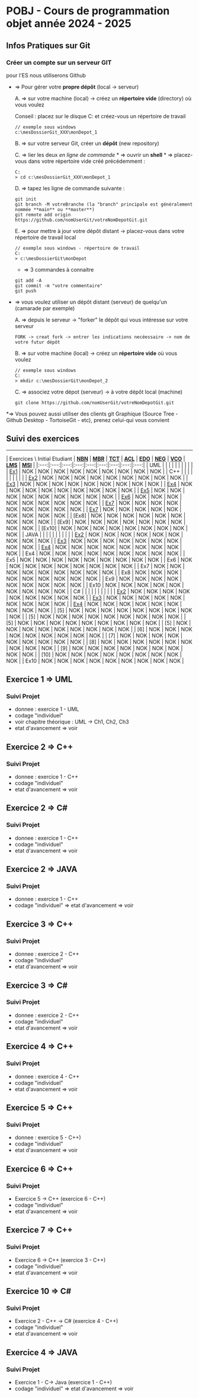 # POBJ - Cours de programmation objet année 2024 - 2025 
## Infos Pratiques sur Git

### Créer un compte sur un serveur GIT 
pour l'ES nous utiliserons <span sytle="color: #FF0000">Github</span>
	
* => Pour gérer votre **propre dépôt** (local -> serveur)
	
	A. => sur votre machine (local) -> créez un **répertoire vide** (directory) où vous voulez 
	
	Conseil : placez sur le disque C: et créez-vous un répertoire de travail
	
	```
	// exemple sous windows 
	c:\mesDossierGit_XXX\monDepot_1 
	```
	B. => sur votre serveur Git, créer un **dépôt** (new repository) 
	
	C. => lier les deux *en ligne de commande* 
		* => ouvrir un **shell** 
		* => placez-vous dans votre répertoire vide créé précédemment :  
	
	```
	C: 
	> cd c:\mesDossierGit_XXX\monDepot_1 
	```

	D. => tapez les ligne de commande suivante : 	
	```
	git init
	git branch -M votreBranche (la "branch" principale est généralement nommée **main** ou **master**)
	git remote add origin https://github.com/nomUserGit/votreNomDepotGit.git
	```
	
	E. => pour mettre à jour votre dépôt distant -> placez-vous dans votre répertoire de travail local 
	```
	// exemple sous windows - répertoire de travail  
	C:
	> c:\mesDossierGit\monDepot 
	```
	
	* => 3 commandes à connaitre 
	
	```
	git add -A 
	git commit -m "votre commentaire" 	
	git push 
	```
* => vous voulez utiliser un dépôt distant (serveur) de quelqu'un (camarade par exemple) 
	
	A. => depuis le serveur -> "forker" le dépôt qui vous intéresse sur votre serveur 
	```
	FORK -> creat fork -> entrer les indications necéessaire -> nom de votre futur dépôt
	```
	
	B.  => sur votre machine (local) -> créez un **répertoire vide** où vous voulez 
	```
	// exemple sous windows 
	C: 
	> mkdir c:\mesDossierGit\monDepot_2 
	```
	
	C. => associez votre dépot (serveur) -> à votre dépôt local (machine) 
	```
	git clone https://github.com/nomUserGit/votreNomDepotGit.git
	``` 

*=> Vous pouvez aussi utiliser des clients git Graphique (Source Tree - Github Desktop - TortoiseGit - etc), 
prenez celui-qui vous convient 
	
## Suivi des exercices 
---

| Exercices \ Initial Etudiant | **[NBN](https://github.com/NicolasBessson)** | **[MBR](https://github.com/MathieuBucher)** | **[TCT](https://github.com/Tass1l0)** | **[ACL](https://github.com/Sweedy3960)** | **[EDO](https://github.com/etideoliveira)** | **[NEG](https://github.com/Larssno)** | **[VCO](https://github.com/kediven)** | **[LMS](https://github.com/LeoMendesEsEtml)** | **[MSI](https://github.com/MatteoStefanelli)** | 
|:---:|:---:|:---:|:---:|:---:|:---:|:---:|:---:|:---:|
| UML | | | | | | | | | | 
| [Ex1](https://github.com/PBYetml/POBJ_SLO2_23_24/tree/main/Exercices/Ex1_UML) | NOK | NOK | NOK | NOK | NOK | NOK | NOK | NOK | NOK |
| C++ | | | | | | | | | |
| [Ex2](https://github.com/PBYetml/POBJ_SLO2_23_24/tree/main/Exercices/Ex2_ConversionC_POO) | NOK | NOK | NOK | NOK | NOK | NOK | NOK | NOK |  NOK |
| [Ex3](https://github.com/PBYetml/POBJ_SLO2_23_24/tree/main/Exercices/Ex3_Fonctions_POO) | NOK | NOK | NOK | NOK | NOK | NOK | NOK | NOK |  NOK |
| [Ex4](https://github.com/PBYetml/POBJ_SLO2_23_24/tree/main/Exercices/Ex4_ClassFigGeo_POO) | NOK | NOK | NOK | NOK | NOK | NOK | NOK | NOK |  NOK |
| [Ex5]() | NOK | NOK | NOK | NOK | NOK | NOK | NOK | NOK | NOK |
| [Ex6]() | NOK | NOK | NOK | NOK | NOK | NOK | NOK | NOK | NOK |
| [Ex7]() | NOK | NOK | NOK | NOK | NOK | NOK | NOK | NOK | NOK |
| [Ex7]() | NOK | NOK | NOK | NOK | NOK | NOK | NOK | NOK | NOK |
| [Ex8] | NOK | NOK | NOK | NOK | NOK | NOK | NOK | NOK | NOK |
| [Ex9] | NOK | NOK | NOK | NOK | NOK | NOK | NOK | NOK | NOK | 
| [Ex10] | NOK | NOK | NOK | NOK | NOK | NOK | NOK | NOK | NOK | 
| JAVA | | | | | | | | | |
| [Ex2](https://github.com/PBYetml/POBJ_SLO2_23_24/tree/main/Exercices/Ex2_ConversionC_POO) | NOK | NOK | NOK | NOK | NOK | NOK | NOK | NOK | NOK |
| [Ex3](https://github.com/PBYetml/POBJ_SLO2_23_24/tree/main/Exercices/Ex3_Fonctions_POO) | NOK | NOK | NOK | NOK | NOK | NOK | NOK | NOK | NOK | 
| [Ex4](https://github.com/PBYetml/POBJ_SLO2_23_24/tree/main/Exercices/Ex4_ClassFigGeo_POO) | NOK | NOK | NOK | NOK | NOK | NOK | NOK | NOK | NOK | 
| Ex4 | NOK | NOK | NOK | NOK | NOK | NOK | NOK | NOK | NOK | 
| Ex5 | NOK | NOK | NOK | NOK | NOK | NOK | NOK | NOK | NOK | 
| Ex6 | NOK | NOK | NOK | NOK | NOK | NOK | NOK | NOK | NOK | 
| Ex7 | NOK | NOK | NOK | NOK | NOK | NOK | NOK | NOK | NOK | 
| Ex8 | NOK | NOK | NOK | NOK | NOK | NOK | NOK | NOK | NOK | 
| Ex9 | NOK | NOK | NOK | NOK | NOK | NOK | NOK | NOK | NOK | 
| Ex10 | NOK | NOK | NOK | NOK | NOK | NOK | NOK | NOK | NOK | 
| C# | | | | | | | | | |
| [Ex2](https://github.com/PBYetml/POBJ_SLO2_23_24/tree/main/Exercices/Ex2_ConversionC_POO) | NOK | NOK | NOK | NOK | NOK | NOK | NOK | NOK | NOK |
| [Ex3](https://github.com/PBYetml/POBJ_SLO2_23_24/tree/main/Exercices/Ex3_Fonctions_POO) | NOK | NOK | NOK | NOK | NOK | NOK | NOK | NOK | NOK |
| [Ex4](https://github.com/PBYetml/POBJ_SLO2_23_24/tree/main/Exercices/Ex4_ClassFigGeo_POO) | NOK | NOK | NOK | NOK | NOK | NOK | NOK | NOK | NOK |
| [5] | NOK | NOK | NOK | NOK | NOK | NOK | NOK | NOK | NOK | 
| [5] | NOK | NOK | NOK | NOK | NOK | NOK | NOK | NOK | NOK | 
| [5] | NOK | NOK | NOK | NOK | NOK | NOK | NOK | NOK | NOK | 
| [5] | NOK | NOK | NOK | NOK | NOK | NOK | NOK | NOK | NOK | 
| [6] | NOK | NOK | NOK | NOK | NOK | NOK | NOK | NOK | NOK | 
| [7] | NOK | NOK | NOK | NOK | NOK | NOK | NOK | NOK | NOK |
| [8] | NOK | NOK | NOK | NOK | NOK | NOK | NOK | NOK | NOK |
| [9] | NOK | NOK | NOK | NOK | NOK | NOK | NOK | NOK | NOK | 
| [10] | NOK | NOK | NOK | NOK | NOK | NOK | NOK | NOK | NOK | 
| Ex10 | NOK | NOK | NOK | NOK | NOK | NOK | NOK | NOK | NOK | 

## Exercice 1 => **UML**
### Suivi Projet 
* donnee : exercice 1 - UML  
* codage "individuel" 
* voir chapitre théorique : UML -> Ch1, Ch2, Ch3
* etat d'avancement => voir []()

## Exercice 2 => **C++**
### Suivi Projet  
* donnee : exercice 1 - C++
* codage "individuel"
* etat d'avancement => voir []()

## Exercice 2 => **C#**
### Suivi Projet  
* donnee : exercice 1 - C++
* codage "individuel"	 
* etat d'avancement => voir []()

## Exercice 2 => **JAVA**
### Suivi Projet  
* donnee : exercice 1 - C++ 
* codage "individuel"
=> etat d'avancement => voir []()

## Exercice 3 => **C++**
### Suivi Projet  
* donnee : exercice 2 - C++
* codage "individuel"
* etat d'avancement => voir []()

## Exercice 3 => **C#**
### Suivi Projet  
* donnee : exercice 2 - C++
* codage "individuel" 
* etat d'avancement => voir []()

## Exercice 4 => **C++**
### Suivi Projet  
* donnee : exercice 4 - C++
* codage "individuel"
* etat d'avancement => voir []()

## Exercice 5 => **C++**
### Suivi Projet  
* donnee : exercice 5 - C++) 
* codage "individuel"
* etat d'avancement => voir []()

## Exercice 6 => **C++**
### Suivi Projet  
* Exercice 5 -> C++ (exercice 6 - C++) 
* codage "individuel"
* etat d'avancement => voir []()

## Exercice 7 => **C++**
### Suivi Projet  
* Exercice 6 -> C++ (exercice 3 - C++) 
* codage "individuel"
* etat d'avancement => voir []()


## Exercice 10 => **C#**
### Suivi Projet  
* Exercice 2 - C++ -> C# (exercice 4 - C++) 
* codage "individuel" 
* etat d'avancement => voir []()

## Exercice 4 => **JAVA**
### Suivi Projet  
* Exercice 1 - C-> Java (exercice 1 - C++) 
* codage "individuel"
=> etat d'avancement => voir []()






